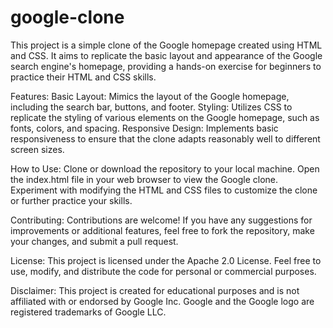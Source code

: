 # google-clone
 
This project is a simple clone of the Google homepage created using HTML and CSS. It aims to replicate the basic layout and appearance of the Google search engine's homepage, providing a hands-on exercise for beginners to practice their HTML and CSS skills.

Features:
Basic Layout: Mimics the layout of the Google homepage, including the search bar, buttons, and footer.
Styling: Utilizes CSS to replicate the styling of various elements on the Google homepage, such as fonts, colors, and spacing.
Responsive Design: Implements basic responsiveness to ensure that the clone adapts reasonably well to different screen sizes.

How to Use:
Clone or download the repository to your local machine.
Open the index.html file in your web browser to view the Google clone.
Experiment with modifying the HTML and CSS files to customize the clone or further practice your skills.

Contributing:
Contributions are welcome! If you have any suggestions for improvements or additional features, feel free to fork the repository, make your changes, and submit a pull request.

License:
This project is licensed under the Apache 2.0 License. Feel free to use, modify, and distribute the code for personal or commercial purposes.

Disclaimer:
This project is created for educational purposes and is not affiliated with or endorsed by Google Inc. Google and the Google logo are registered trademarks of Google LLC.

